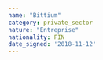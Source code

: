 ```yaml
---
name: "Bittium"
category: private_sector
nature: "Entreprise"
nationality: FIN
date_signed: '2018-11-12'
---
```

    